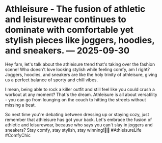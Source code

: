 # Athleisure - The fusion of athletic and leisurewear continues to dominate with comfortable yet stylish pieces like joggers, hoodies, and sneakers. — 2025-09-30

Hey fam, let's talk about the athleisure trend that's taking over the fashion scene! Who doesn't love looking stylish while feeling comfy, am I right? Joggers, hoodies, and sneakers are like the holy trinity of athleisure, giving us a perfect balance of sporty and chill vibes.

I mean, being able to rock a killer outfit and still feel like you could crush a workout at any moment? That's the dream. Athleisure is all about versatility - you can go from lounging on the couch to hitting the streets without missing a beat.

So next time you're debating between dressing up or staying cozy, just remember that athleisure has got your back. Let's embrace the fusion of athletic and leisurewear, because who says you can't slay in joggers and sneakers? Stay comfy, stay stylish, stay winning!✌🏼 #AthleisureLife #ComfyChic